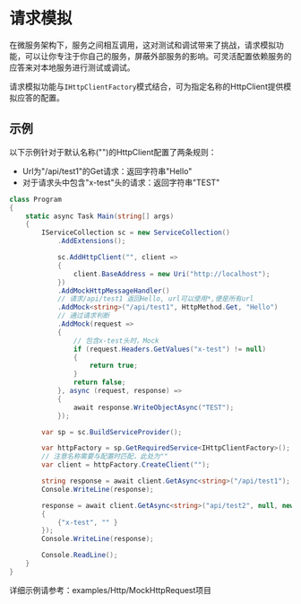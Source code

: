 # 请求模拟

在微服务架构下，服务之间相互调用，这对测试和调试带来了挑战，请求模拟功能，可以让你专注于你自己的服务，屏蔽外部服务的影响。可灵活配置依赖服务的应答来对本地服务进行测试或调试。

请求模拟功能与`IHttpClientFactory`模式结合，可为指定名称的HttpClient提供模拟应答的配置。

## 示例

以下示例针对于默认名称("")的HttpClient配置了两条规则：

- Url为"/api/test1"的Get请求：返回字符串"Hello"
- 对于请求头中包含"x-test"头的请求：返回字符串"TEST"

```c#
class Program
{
    static async Task Main(string[] args)
    {
        IServiceCollection sc = new ServiceCollection()
            .AddExtensions();

            sc.AddHttpClient("", client =>
            {
                client.BaseAddress = new Uri("http://localhost");
            })
            .AddMockHttpMessageHandler()
            // 请求/api/test1 返回Hello, url可以使用*,便是所有url
            .AddMock<string>("/api/test1", HttpMethod.Get, "Hello")
            // 通过请求判断
            .AddMock(request =>
            {
                // 包含x-test头时，Mock
                if (request.Headers.GetValues("x-test") != null)
                {
                    return true;
                }
                return false;
            }, async (request, response) =>
            {
                await response.WriteObjectAsync("TEST");
            });

        var sp = sc.BuildServiceProvider();

        var httpFactory = sp.GetRequiredService<IHttpClientFactory>();
        // 注意名称需要与配置时匹配，此处为""
        var client = httpFactory.CreateClient("");

        string response = await client.GetAsync<string>("/api/test1");
        Console.WriteLine(response);

        response = await client.GetAsync<string>("api/test2", null, new System.Collections.Specialized.NameValueCollection()
        {
            {"x-test", "" }
        });
        Console.WriteLine(response);

        Console.ReadLine();
    }
}
```

详细示例请参考：examples/Http/MockHttpRequest项目